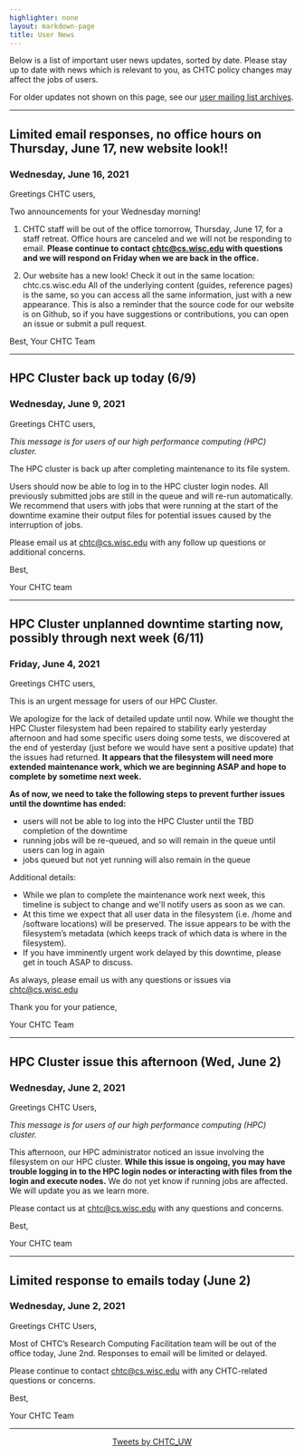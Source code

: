 ```yaml
---
highlighter: none
layout: markdown-page
title: User News
---
```


Below is a list of important user news updates, sorted by date. Please
stay up to date with news which is relevant to you, as CHTC policy
changes may affect the jobs of users.

For older updates not shown on this page, see our [user mailing list
archives](https://www-auth.cs.wisc.edu/lists/chtc-users/).

------------------------------------------------------------------------
## Limited email responses, no office hours on Thursday, June 17, new website look!!
### Wednesday, June 16, 2021

Greetings CHTC users,

Two announcements for your Wednesday morning!

1. CHTC staff will be out of the office tomorrow, Thursday, June 17, for a staff retreat. Office hours are canceled and we will not be responding to email. **Please continue to contact chtc@cs.wisc.edu with questions and we will respond on Friday when we are back in the office.**

1. Our website has a new look! Check it out in the same location: chtc.cs.wisc.edu
    All of the underlying content (guides, reference pages) is the same, so you can access all the same information, just with a new appearance.
    This is also a reminder that the source code for our website is on Github, so if you have suggestions or contributions, you can open an issue or submit a pull request.

Best,
Your CHTC Team

------------------------------------------------------------------------
## HPC Cluster back up today (6/9)
### Wednesday, June 9, 2021

Greetings CHTC users, 

*This message is for users of our high performance computing (HPC) cluster.*

The HPC cluster is back up after completing maintenance to its file system. 

Users should now be able to log in to the HPC cluster login nodes. All previously submitted jobs are still in the queue and will re-run automatically. We recommend that users with jobs that were running at the start of the downtime examine their output files for potential issues caused by the interruption of jobs. 

Please email us at chtc@cs.wisc.edu with any follow up questions or additional concerns. 

Best,

Your CHTC team

------------------------------------------------------------------------
## HPC Cluster unplanned downtime starting now, possibly through next week (6/11)
### Friday, June 4, 2021

Greetings CHTC users,

This is an urgent message for users of our HPC Cluster.

We apologize for the lack of detailed update until now. While we thought the HPC Cluster filesystem had been repaired to stability early yesterday afternoon and had some specific users doing some tests, we discovered at the end of yesterday (just before we would have sent a positive update) that the issues had returned. **It appears that the filesystem will need more extended maintenance work, which we are beginning ASAP and hope to complete by sometime next week.**

**As of now, we need to take the following steps to prevent further issues until the downtime has ended:**

- users will not be able to log into the HPC Cluster until the TBD completion of the downtime
- running jobs will be re-queued, and so will remain in the queue until users can log in again
- jobs queued but not yet running will also remain in the queue

Additional details:

- While we plan to complete the maintenance work next week, this timeline is subject to change and we'll notify users as soon as we can.
- At this time we expect that all user data in the filesystem (i.e. /home and /software locations) will be preserved. The issue appears to be with the filesystem’s metadata (which keeps track of which data is where in the filesystem).
- If you have imminently urgent work delayed by this downtime, please get in touch ASAP to discuss.

As always, please email us with any questions or issues via chtc@cs.wisc.edu

Thank you for your patience,

Your CHTC Team


------------------------------------------------------------------------
## HPC Cluster issue this afternoon (Wed, June 2)
### Wednesday, June 2, 2021

Greetings CHTC Users,

*This message is for users of our high performance computing (HPC)
cluster.*

This afternoon, our HPC administrator noticed an issue involving the
filesystem on our HPC cluster.
**While this issue is ongoing, you may have trouble logging in to the
HPC login nodes or interacting with files from the login and execute
nodes.**
We do not yet know if running jobs are affected. We will update you as
we learn more.

Please contact us at chtc@cs.wisc.edu with any questions and concerns.

Best,

Your CHTC team

------------------------------------------------------------------------
## Limited response to emails today (June 2)
### Wednesday, June 2, 2021

Greetings CHTC Users,

Most of CHTC’s Research Computing Facilitation team will be out of the
office today, June 2nd. Responses to email will be limited or delayed.

Please continue to contact chtc@cs.wisc.edu with any CHTC-related
questions or concerns.

Best,

Your CHTC Team

------------------------------------------------------------------------


<center><a class="twitter-timeline" data-width="800" data-height="500" data-theme="light" data-link-color="#2B7BB9" href="https://twitter.com/CHTC_UW?ref_src=twsrc%5Etfw">Tweets by CHTC_UW</a> <script async src="https://platform.twitter.com/widgets.js" charset="utf-8"></script></center>
